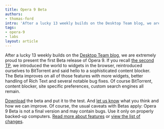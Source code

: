 ```yaml
---
title: Opera 9 Beta
authors:
- thomas-ford
intro: 'After a lucky 13 weekly builds on the Desktop Team blog, we are extremely proud to present the first Beta release of Opera 9.'
tags:
- opera-9
- labs
layout: article
---
```


After a lucky 13 weekly builds on the [Desktop Team blog][1], we are extremely proud to present the first Beta release of Opera 9. If you recall [the second TP][2], we introduced the world to widgets in the browser, reintroduced ourselves to BitTorrent and said hello to a sophisticated content blocker. The Beta improves on all of those features with more widgets, better handling of Rich Text and several notable bug fixes. Of course BitTorrent, content blocker, site specific preferences, custom search engines all remain.

[1]: http://my.opera.com/desktopteam/
[2]: http://labs.opera.com/downloads/

[Download][3] the beta and put it to the test. And [let us know][4] what you think and how we can improve. Of course, the usual caveats with Betas apply: Opera 9 Beta is not a final version and may contain bugs. Use it only on properly backed-up computers. [Read more about features][5] or [view the list of changes][6].

[3]: http://opera.com/download/index.dml?ver=9.0b
[4]: http://my.opera.com/community/forums/forum.dml?id=31
[5]: http://www.opera.com/pressreleases/en/2006/04/20/
[6]: http://www.opera.com/docs/changelogs/
